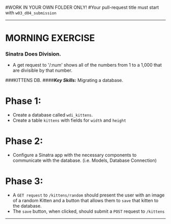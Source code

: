 #WORK IN YOUR OWN FOLDER ONLY!
#Your pull-request title must start with `w03_d04_submission`

---
# MORNING EXERCISE
### Sinatra Does Division. 

* A get request to '/:num' shows all of the numbers from 1 to a 1,000 that are divisible by that number.  


###KITTENS DB.
####***Key Skills:*** Migrating a database.  

# Phase 1: 
* Create a database called `wdi_kittens`. 
* Create a table `kittens` with fields for `width` and `height`

# Phase 2: 
* Configure a Sinatra app with the necessary components to communicate with the database.  (i.e. Models, Database Connection)

# Phase 3: 
* A `GET request` to `/kittens/random` should present the user with an image of a random Kitten and a button that allows them to `save` that kitten to the database.  
* The `save` button, when clicked, should submit a `POST` request to `/kittens` 	


---
